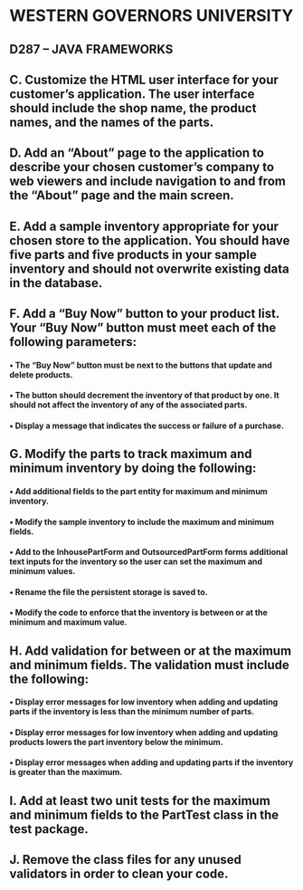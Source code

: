 
# WESTERN GOVERNORS UNIVERSITY 
## D287 – JAVA FRAMEWORKS
## C.  Customize the HTML user interface for your customer’s application. The user interface should include the shop name, the product names, and the names of the parts.
## D.  Add an “About” page to the application to describe your chosen customer’s company to web viewers and include navigation to and from the “About” page and the main screen.
## E.  Add a sample inventory appropriate for your chosen store to the application. You should have five parts and five products in your sample inventory and should not overwrite existing data in the database.
## F.  Add a “Buy Now” button to your product list. Your “Buy Now” button must meet each of the following parameters:
#### •  The “Buy Now” button must be next to the buttons that update and delete products.
#### • The button should decrement the inventory of that product by one. It should not affect the inventory of any of the associated parts.
#### •  Display a message that indicates the success or failure of a purchase.
## G.  Modify the parts to track maximum and minimum inventory by doing the following:
#### •  Add additional fields to the part entity for maximum and minimum inventory.
#### •  Modify the sample inventory to include the maximum and minimum fields.
#### •  Add to the InhousePartForm and OutsourcedPartForm forms additional text inputs for the inventory so the user can set the maximum and minimum values.
#### •  Rename the file the persistent storage is saved to.
#### •  Modify the code to enforce that the inventory is between or at the minimum and maximum value.
## H.  Add validation for between or at the maximum and minimum fields. The validation must include the following:
#### •  Display error messages for low inventory when adding and updating parts if the inventory is less than the minimum number of parts.
#### •  Display error messages for low inventory when adding and updating products lowers the part inventory below the minimum.
#### •  Display error messages when adding and updating parts if the inventory is greater than the maximum.
## I.  Add at least two unit tests for the maximum and minimum fields to the PartTest class in the test package.
## J.  Remove the class files for any unused validators in order to clean your code.

